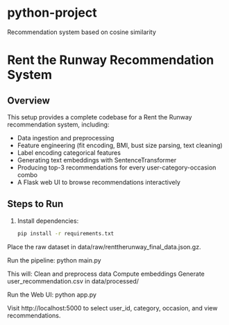 # python-project
Recommendation system based on cosine similarity 
# Rent the Runway Recommendation System

## Overview
This setup provides a complete codebase for a Rent the Runway recommendation system, including:
- Data ingestion and preprocessing
- Feature engineering (fit encoding, BMI, bust size parsing, text cleaning)
- Label encoding categorical features
- Generating text embeddings with SentenceTransformer
- Producing top-3 recommendations for every user-category-occasion combo
- A Flask web UI to browse recommendations interactively

## Steps to Run
1. Install dependencies:
   ```bash
   pip install -r requirements.txt

Place the raw dataset in data/raw/renttherunway_final_data.json.gz.

Run the pipeline:
python main.py

This will:
Clean and preprocess data
Compute embeddings
Generate user_recommendation.csv in data/processed/

Run the Web UI:
python app.py

Visit http://localhost:5000 to select user_id, category, occasion, and view recommendations.


